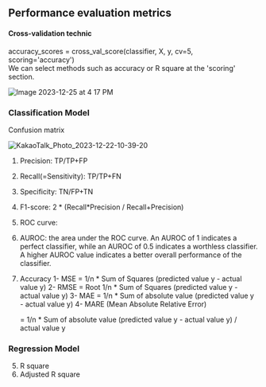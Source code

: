 ## Performance evaluation metrics

#### Cross-validation technic</br>

accuracy_scores = cross_val_score(classifier, X, y, cv=5, scoring='accuracy')</br>
We can select methods such as accuracy or R square at the 'scoring' section.</br>


![Image 2023-12-25 at 4 17 PM](https://github.com/scottmsoh/ref_ML/assets/112598791/4995674d-429f-4265-bed2-06f893f6cfa1)


### Classification Model

Confusion matrix

![KakaoTalk_Photo_2023-12-22-10-39-20](https://github.com/scottmsoh/ref_ML/assets/112598791/250bd658-168f-4dae-adba-e6912a916a90)

1) Precision: TP/TP+FP 
2) Recall(=Sensitivity): TP/TP+FN
3) Specificity: TN/FP+TN
4) F1-score: 2 * (Recall*Precision / Recall+Precision) 
5) ROC curve: 
6) AUROC: the area under the ROC curve.
An AUROC of 1 indicates a perfect classifier, while an AUROC of 0.5 indicates a worthless classifier. A higher AUROC value indicates a better overall performance of the classifier.

7) Accuracy
1- MSE = 1/n * Sum of Squares (predicted value y - actual value y)
2- RMSE = Root 1/n * Sum of Squares (predicted value y - actual value y)
3- MAE = 1/n * Sum of absolute value (predicted value y - actual value y)
4- MARE (Mean Absolute Relative Error) 
   
   = 1/n * Sum of absolute value (predicted value y - actual value y) / actual value y

### Regression Model
   
5. R square
6. Adjusted R square
